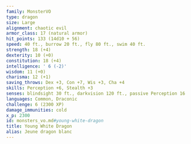 ```yaml
---
family: MonsterVO
type: dragon
size: Large
alignment: chaotic evil
armor_class: 17 (natural armor)
hit_points: 133 (14d10 + 56)
speed: 40 ft., burrow 20 ft., fly 80 ft., swim 40 ft.
strength: 18 (+4)
dexterity: 10 (+0)
constitution: 18 (+4)
intelligence: ' 6 (-2)'
wisdom: 11 (+0)
charisma: 12 (+1)
saving_throws: Dex +3, Con +7, Wis +3, Cha +4
skills: Perception +6, Stealth +3
senses: blindsight 30 ft., darkvision 120 ft., passive Perception 16
languages: Common, Draconic
challenge: 6 (2300 XP)
damage_immunities: cold
x_p: 2300
id: monsters_vo.md#young-white-dragon
title: Young White Dragon
alias: Jeune dragon blanc
---
```


